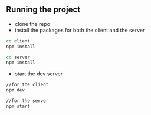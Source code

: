 ## Running the project

- clone the repo
- install the packages for both the client and the server
```sh
cd client
npm install
```
```sh
cd server
npm install
```
- start the dev server
```sh
//for the client
npm dev

//for the server
npm start
```
